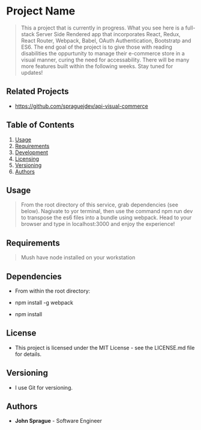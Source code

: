 # Project Name

> This a project that is currently in progress. What you see here is a full-stack Server Side Rendered app that incorporates React, Redux, React Router, Webpack, Babel, OAuth Authentication, Bootstratp and ES6.
> The end goal of the project is to give those with reading disabilities the oppurtunity to manage their e-commerce store in a visual manner, curing the need for accessability.
> There will be many more features built within the following weeks.
> Stay tuned for updates!

## Related Projects

- https://github.com/spraguejdev/api-visual-commerce

## Table of Contents

1. [Usage](#Usage)
2. [Requirements](#requirements)
3. [Development](#dependencies)
4. [Licensing](#licensing)
5. [Versioning](#versioning)
6. [Authors](#authors)

## Usage

> From the root directory of this service, grab dependencies (see below). Nagivate to yor terminal, then use the command npm run dev to transpose the es6 files into a bundle using webpack. Head to your browser and type in localhost:3000 and enjoy the experience!

## Requirements

> Mush have node installed on your workstation

## Dependencies

- From within the root directory:

- npm install -g webpack
- npm install

## License
- This project is licensed under the MIT License - see the LICENSE.md file for details.

## Versioning
- I use Git for versioning.

## Authors
- **John Sprague** - Software Engineer


